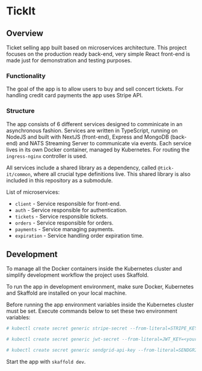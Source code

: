 # TickIt

## Overview

Ticket selling app built based on microservices architecture. This project focuses on the production ready back-end, very simple React front-end is made just for demonstration and testing purposes.

### Functionality

The goal of the app is to allow users to buy and sell concert tickets. For handling credit card payments the app uses Stripe API.

### Structure

The app consists of 6 different services designed to comminicate in an asynchronous fashion. Services are written in TypeScript, running on NodeJS and built with NextJS (front-end), Express and MongoDB (back-end) and NATS Streaming Server to communicate via events. Each service lives in its own Docker container, managed by Kubernetes. For routing the `ingress-nginx` controller is used.

All services include a shared library as a dependency, called `@tick-it/common`, where all crucial type definitions live. This shared library is also included in this repository as a submodule.

List of microservices:

- `client` - Service responsible for front-end.
- `auth` - Service responsible for authentication.
- `tickets` - Service responsible tickets.
- `orders` - Service responsible for orders.
- `payments` - Service managing payments.
- `expiration` - Service handling order expiration time.

## Development

To manage all the Docker containers inside the Kubernetes cluster and simplify development workflow the project uses Skaffold.

To run the app in development environment, make sure Docker, Kubernetes and Skaffold are installed on your local machine.

Before running the app environment variables inside the Kubernetes cluster must be set. Execute commands below to set these two environment variables:

```bash
# kubectl create secret generic stripe-secret --from-literal=STRIPE_KEY=<your_stripe_key>

# kubectl create secret generic jwt-secret --from-literal=JWT_KEY=<your_jwt_key>

# kubectl create secret generic sendgrid-api-key --from-literal=SENDGRID_API_KEY=<your_sendgrid_key>
```

Start the app with `skaffold dev`.
